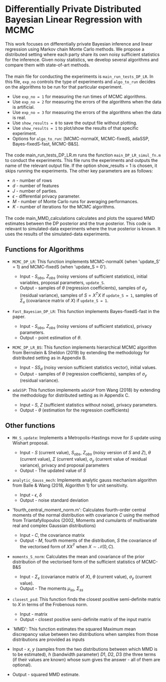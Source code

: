 # Differentially Private Distributed Bayesian Linear Regression with MCMC

This work focuses on differentially private Bayesian inference and linear regression using Markov chain Monte Carlo methods. We propose a distributed setting where each party share its own noisy sufficient statistics for the inference. Given noisy statistics, we develop several algorithms and compare them with state-of-art methods. 

#### 
The main file for conducting the experiments is `main_run_tests_DP_LR`. In this file, `exp_no` controls the type of experiments and `algo_to_run` decides on the algorithms to be run for that particular experiment. 
- Use `exp_no = 1` for measuring the run times of MCMC algorithms.
- Use `exp_no = 2` for measuring the errors of the algorithms when the data is artificial.
- Use `exp_no = 3` for measuring the errors of the algorithms when the data is real. 
- Use `show_results = 0` to save the output file without plotting.
- Use `show_results = 1` to plot/show the results of that specific experiment.
- Options for `algo_to_run`: [MCMC-normalX, MCMC-fixedS, adaSSP, Bayes-fixedS-fast, MCMC-B\&S].

#### 
The code main_run_tests_DP_LR.m runs the function `main_DP_LR_simul_fn.m` to conduct the experiments. This file runs the experiments and outputs the name of the relevant output file. If the option show_results = 1 is chosen, it skips running the experiments.
The other key parameters are as follows: 
- $n$ - number of rows
- $d$ - number of features
- $J$ - number of parties.
- $\epsilon$ - differential privacy parameter.
- $M$ - number of Monte Carlo runs for averaging performances.
- $K$ - number of iterations for the MCMC algorithms.

#### 
The code main_MMD_calculations calculates and plots the squared MMD estimates between the DP posterior and the true posterior. This code is relevant to simulated-data experiments where the true posterior is known. It uses the results of the simulated-data experiments.

## Functions for Algorithms

- `MCMC_DP_LR`: This function implements MCMC-normalX (when 'update_S' = 1) and MCMC-fixedS (when 'update_S = 0'). 
  - Input - $S_{obs}$, $Z_{obs}$ (noisy versions of sufficient statistics), initial variables, proposal parameters, `update_S`.
  - Output - samples of $\theta$ (regression coefficients), samples of $\sigma_y$ (residual variance), samples of $S = X^TX$ if `update_S = 1`, samples of $\Sigma_x$ (covariance matrix of $X$) if `update_S = 1`. 

- `Fast_Bayesian_DP_LR`: This function implements Bayes-fixedS-fast in the paper. 
  - Input - $S_{obs}$, $Z_{obs}$ (noisy versions of sufficient statistics), privacy parameters.
  - Output - point estimation of $\theta$. 

- `MCMC_DP_LR_BS`: This function implements hierarchical MCMC algorithm from Bernstein & Sheldon (2019) by extending the methodology for distributed setting as in Appendix B.
  - Input - $SS_d$ (noisy version sufficient statistics vector), initial values.
  - Output - samples of $\theta$ (regression coefficients), samples of $\sigma_y$ (residual variance).

- `adaSSP`: This function implements `adaSSP` from Wang (2018) by extending the methodology for distributed setting as in Appendix C.
  - Input - $S$, $Z$ (sufficient statistics without noise), privacy parameters.
  - Output - $\theta$ (estimation for the regression coefficients)

## Other functions

- `MH_S_update`: Implements a Metropolis-Hastings move for $S$ update using Wishart proposal. 
  - Input - $S$ (current value), $S_{obs}$, $Z_{obs}$ (noisy version of $S$ and $Z$), $\theta$ (current value), $\Sigma$ (current value), $\sigma_y$ (current value of residual variance), privacy and proposal parameters
  - Output - The updated value of $S$ 

- `analytic_Gauss_mech`: Implements analytic gauss mechanism algorithm from Balle & Wang (2018, Algorithm 1) for unit sensitivity.
  - Input - $\epsilon$, $\delta$
  - Output - noise standard deviation

 - 'fourth_central_moment_norm.m':  Calculates fourth-order central moments of the normal distribution with covariance $C$ using the method from Triantafyllopoulos (2002, Moments and cumulants of multivariate real and complex Gaussian distributions)
   - Input - $C$, the covariance matrix
   - Output - $M$, fourth moments of the distribution, $S$ the covariance of the vectorised form of $XX^T$ when $X \sim \mathcal{N}(0, C)$.

- `moments_S_norm`: Calculates the mean and covariance of the prior distribution of the vectorised form of the sufficient statistics of MCMC-B\&S
  - Input - $\Sigma_x$ (covariance matrix of $X$), $\theta$ (current value), $\sigma_y$ (current value). 
  - Output - The moments $\mu_{ss}$, $\Sigma_{ss}$

- `closest_psd`: This function finds the closest positive semi-definite matrix to $X$ in terms of the Frobenous norm.
  - Input - matrix
  - Output - closest positive semi-definite matrix of the input matrix
  
-  `MMD': This function estimates the squared Maximum mean discrepancy value between two distributions when samples from those distributions are provided as inputs
  - Input - $x$, $y$ (samples from the two distributions between which MMD is to be estimated), $h$ (bandwidth parameter) $D1$, $D2$, $D3$ (the three terms (if their values are known) whose sum gives the answer - all of them are optional).
  - Output - squared MMD estimate.

